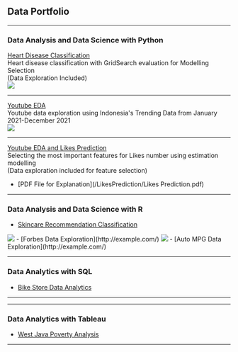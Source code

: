 ## Data Portfolio

---

### Data Analysis and Data Science with Python

[Heart Disease Classification](/sample_page)
<br>Heart disease classification with GridSearch evaluation for Modelling Selection <br>
(Data Exploration Included)<br>
<img src="images/dummy_thumbnail.jpg?raw=true"/>

---
[Youtube EDA](/pdf/sample_presentation.pdf)
<br>Youtube data exploration using Indonesia's Trending Data from January 2021-December 2021<br>
<img src="images/dummy_thumbnail.jpg?raw=true"/>

---
[Youtube EDA and Likes Prediction](https://github.com/divawanisa/divawanisa.github.io/blob/master/LikesPrediciton/Likes%20Prediction%20-%20Indonesia%20Youtube%20Trending%20Data.ipynb)
<br> Selecting the most important features for Likes number using estimation modelling <br>
(Data exploration included for feature selection)
- [PDF File for Explanation](/LikesPrediction/Likes Prediction.pdf)

---

### Data Analysis and Data Science with R

- [Skincare Recommendation Classification](http://example.com/)
<img src="images/dummy_thumbnail.jpg?raw=true"/>
- [Forbes Data Exploration](http://example.com/)
<img src="images/dummy_thumbnail.jpg?raw=true"/>
- [Auto MPG Data Exploration](http://example.com/)

---

### Data Analytics with SQL
- [Bike Store Data Analytics](http://example.com/)

---

---

### Data Analytics with Tableau
- [West Java Poverty Analysis](http://example.com/)

---
